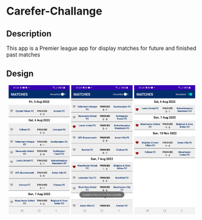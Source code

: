 # Carefer-Challange

## Description

This app is a Premier league app for display matches for future and finished past matches

## Design

<p float="left" align="middle">
  <img src="https://github.com/Elbarody/Carefer-Challange/blob/master/ScreenShots/Screenshot_20221114-012408_Carefer-Challange.jpg" width="32%" />
  <img src="https://github.com/Elbarody/Carefer-Challange/blob/master/ScreenShots/Screenshot_20221114-012417_Carefer-Challange.jpg" width="32%" /> 
  <img src="https://github.com/Elbarody/Carefer-Challange/blob/master/ScreenShots/Screenshot_20221114-012422_Carefer-Challange.jpg" width="32%" />
</p>